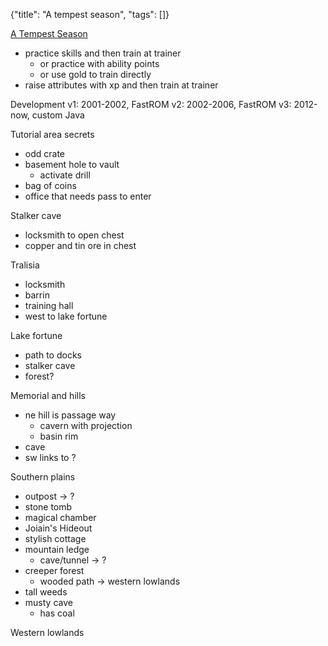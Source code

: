 {"title": "A tempest season", "tags": []}

[A Tempest Season](https://tempestseason.com/)
* practice skills and then train at trainer
  * or practice with ability points
  * or use gold to train directly
* raise attributes with xp and then train at trainer

Development
 v1: 2001-2002, FastROM
 v2: 2002-2006, FastROM
 v3: 2012-now, custom Java

Tutorial area secrets
* odd crate
* basement hole to vault
  * activate drill
* bag of coins
* office that needs pass to enter

Stalker cave
* locksmith to open chest
* copper and tin ore in chest

Tralisia
* locksmith
* barrin
* training hall
* west to lake fortune

Lake fortune
* path to docks
* stalker cave
* forest?

Memorial and hills
* ne hill is passage way
  * cavern with projection
  * basin rim
* cave
* sw links to ?

Southern plains
* outpost -> ?
* stone tomb
* magical chamber
* Joiain's Hideout
* stylish cottage
* mountain ledge
  * cave/tunnel -> ?
* creeper forest
  * wooded path -> western lowlands
* tall weeds
* musty cave
  * has coal

Western lowlands

